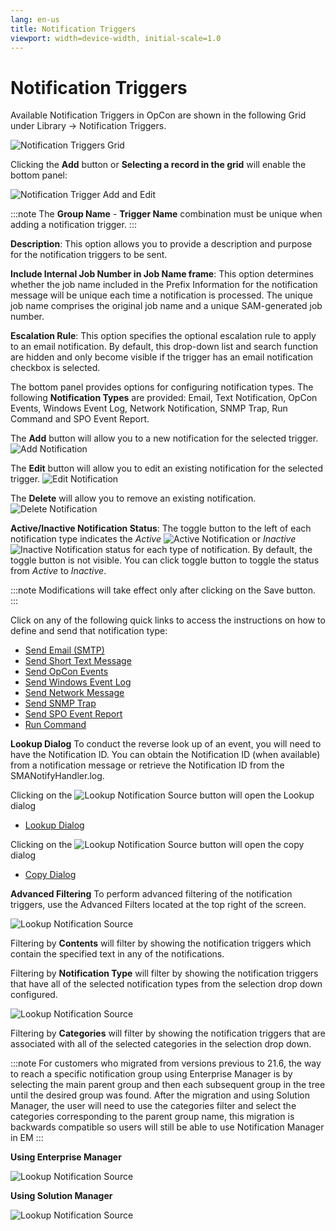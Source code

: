```yaml
---
lang: en-us
title: Notification Triggers
viewport: width=device-width, initial-scale=1.0
---
```


# Notification Triggers

Available Notification Triggers in OpCon are shown in the following Grid under Library -> Notification Triggers.

![Notification Triggers Grid](../../../../../Resources/Images/SM/Library/NotificationTriggers/NotificationTriggers-Grid.png "Notification Triggers Grid")

Clicking the **Add** button or **Selecting a record in the grid** will enable the bottom panel:

![Notification Trigger Add and Edit](../../../../../Resources/Images/SM/Library/NotificationTriggers/NotificationTriggers-AddEdit.png "Editable panel for Notification Triggers")

:::note
The **Group Name** - **Trigger Name** combination must be unique when adding a notification trigger.
:::

**Description**: This option allows you to provide a description and
purpose for the notification triggers to be sent.

**Include Internal Job Number in Job Name frame**: This option
    determines whether the job name included in the Prefix Information
    for the notification message will be unique each time a notification
    is processed. The unique job name comprises the original job name
    and a unique SAM-generated job number.

**Escalation Rule**: This option specifies the optional escalation rule to apply to an email notification. By default, this drop-down list and search function are hidden and only become visible if the trigger has an email notification checkbox is selected.

The bottom panel provides options for configuring notification types. The following **Notification Types** are provided: Email, Text Notification, OpCon Events, Windows Event Log, Network Notification, SNMP Trap, Run Command and SPO Event Report.

The **Add** button will allow you to a new notification for the selected trigger.
![Add Notification](../../../../../Resources/Images/SM/Library/NotificationTriggers/add.png "Add Notification")

The **Edit** button will allow you to edit an existing notification for the selected trigger.
![Edit Notification](../../../../../Resources/Images/SM/Library/NotificationTriggers/edit.png "Edit Notification")

The **Delete** will allow you to remove an existing notification.
![Delete Notification](../../../../../Resources/Images/SM/Library/NotificationTriggers/delete.png "Delete Notification")

**Active/Inactive Notification Status**: The toggle button to the left of each notification type indicates the *Active* ![Active Notification](../../../../../Resources/Images/SM/Library/NotificationTriggers/active.png "Active Notification") or
    *Inactive* ![Inactive Notification](../../../../../Resources/Images/SM/Library/NotificationTriggers/inactive.png "Inactive Notification") status for each type of notification. By default,
    the toggle button is not visible. You can click toggle button to toggle
    the status from *Active* to *Inactive*.

:::note
    Modifications will take effect only after clicking on the Save button.
:::


Click on any of the following quick links to access the instructions on
how to define and send that notification type:

- [Send Email (SMTP)](./NotificationTypes/Email)
- [Send Short Text Message](./NotificationTypes/Text-Message)
- [Send OpCon Events](./NotificationTypes/OpCon-Events)
- [Send Windows Event Log](./NotificationTypes/Windows-Event-Log)
- [Send Network Message](./NotificationTypes/Network-Message)
- [Send SNMP Trap](./NotificationTypes/SNMP-Trap)
- [Send SPO Event Report](./NotificationTypes/SPO-Event-Report)
- [Run Command](./NotificationTypes/Run-Command)


**Lookup Dialog** To conduct the reverse look up of an event, you will need to have the Notification ID. You can obtain the Notification ID (when available) from a notification message or retrieve the Notification ID from the SMANotifyHandler.log.

Clicking on the ![Lookup Notification Source](../../../../../Resources/Images/SM/Library/NotificationTriggers/lookup.png "Lookup Notification Source") button will open the Lookup dialog 

- [Lookup Dialog](./NotificationTypes/Looking-Up-Notification-Sources)


Clicking on the ![Lookup Notification Source](../../../../../Resources/Images/SM/Library/NotificationTriggers/copy.png "Lookup Notification Source") button will open the copy dialog
- [Copy Dialog](./NotificationTypes/Copy-Notification-Trigger)


**Advanced Filtering** To perform advanced filtering of the notification triggers, use the Advanced Filters located at the top right of the screen.

![Lookup Notification Source](../../../../../Resources/Images/SM/Library/NotificationTriggers/advanced-filtering.png "Lookup Notification Source")

Filtering by **Contents** will filter by showing the notification triggers which contain the specified text in any of the notifications.

Filtering by **Notification Type** will filter by showing the notification triggers that have all of the selected notification types from the selection drop down configured.

![Lookup Notification Source](../../../../../Resources/Images/SM/Library/NotificationTriggers/filter-by-notification-type.png "Lookup Notification Source")


Filtering by **Categories** will filter by showing the notification triggers that are associated with all of the selected categories in the selection drop down.

:::note
For customers who migrated from versions previous to 21.6, the way to reach a specific notification group using Enterprise Manager is by selecting the main parent group and then each subsequent group in the tree until the desired group was found. After the migration and using Solution Manager, the user will need to use the categories filter and select the categories corresponding to the parent group name, this migration is backwards compatible so users will still be able to use Notification Manager in EM
:::

**Using Enterprise Manager**

![Lookup Notification Source](../../../../../Resources/Images/SM/Library/NotificationTriggers/notification-manager-em.png "Lookup Notification Source")


**Using Solution Manager**

![Lookup Notification Source](../../../../../Resources/Images/SM/Library/NotificationTriggers/filter-by-categories.png "Lookup Notification Source")